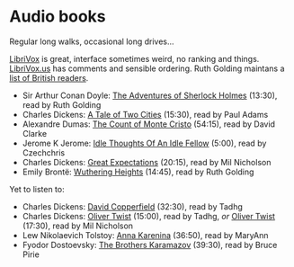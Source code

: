 # Audio books

Regular long walks, occasional long drives...

[LibriVox](https://librivox.org/) is great, interface sometimes weird, no ranking and things.
[LibriVox.us](https://librivox.us/) has comments and sensible ordering.
Ruth Golding maintans a [list of British readers](https://golding.wordpress.com/home/other-british-readers-on-librivox/).

- Sir Arthur Conan Doyle: [The Adventures of Sherlock Holmes](https://librivox.org/the-adventures-of-sherlock-holmes-by-sir-arthur-conan-doyle/) (13:30), read by Ruth Golding
- Charles Dickens: [A Tale of Two Cities](https://librivox.org/a-tale-of-two-cities-by-charles-dickens-2/) (15:30), read by Paul Adams
- Alexandre Dumas: [The Count of Monte Cristo](https://librivox.org/the-count-of-monte-cristo-version-3-by-alexandre-dumas/) (54:15), read by David Clarke
- Jerome K Jerome: [Idle Thoughts Of An Idle Fellow](https://librivox.org/idle_thoughts_of_an_idle_fellow_by_jerome_k_jerome/) (5:00), read by Czechchris
- Charles Dickens: [Great Expectations](https://librivox.org/great-expectations-version-3-by-charles-dickens/) (20:15), read by Mil Nicholson
- Emily Brontë: [Wuthering Heights](https://librivox.org/wuthering-heights-by-emily-bronte-2/) (14:45), read by Ruth Golding

Yet to listen to:

- Charles Dickens: [David Copperfield](https://librivox.org/david-copperfield-by-charles-dickens-version-2/) (32:30), read by Tadhg
- Charles Dickens: [Oliver Twist](https://librivox.org/oliver-twist-version-4-by-charles-dickens/) (15:00), read by Tadhg, *or* [Oliver Twist](https://librivox.org/oliver-twist-version-6-by-charles-dickens/) (17:30), read by Mil Nicholson
- Lew Nikolaevich Tolstoy: [Anna Karenina](https://librivox.org/anna-karenina-by-leo-tolstoy-2/) (36:50), read by MaryAnn
- Fyodor Dostoevsky: [The Brothers Karamazov](https://librivox.org/brothers-karamazov-v3-by-fyodor-dostoyevsky/) (39:30), read by Bruce Pirie
